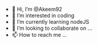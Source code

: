 - 👋 Hi, I’m @Akeem92
- 👀 I’m interested in coding
- 🌱 I’m currently learning nodeJS
- 💞️ I’m looking to collaborate on ...
- 📫 How to reach me ...

<!---
Akeem92/Akeem92 is a ✨ special ✨ repository because its `README.md` (this file) appears on your GitHub profile.
You can click the Preview link to take a look at your changes.
--->
